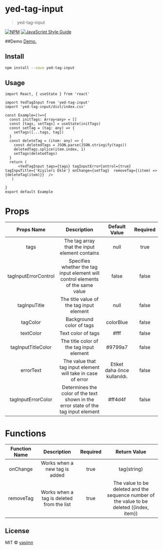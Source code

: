 # yed-tag-input

> yed-tag-input

[![NPM](https://img.shields.io/npm/v/yed-tag-input.svg)](https://www.npmjs.com/package/yed-tag-input) [![JavaScript Style Guide](https://img.shields.io/badge/code_style-standard-brightgreen.svg)](https://standardjs.com)

##Demo
[Demo.](https://yasiinn.github.io/yed-tag-input-demo/)
## Install
```bash
npm install --save yed-tag-input
```

## Usage

```tsx
import React, { useState } from 'react'

import YedTagInput from 'yed-tag-input'
import 'yed-tag-input/dist/index.css'

const Example=()=>{
  const initTags: Array<any> = []
  const [tags, setTags] = useState(initTags)
  const setTag = (tag: any) => {
    setTags([...tags, tag])
  }
  const deleteTag = (item: any) => {
    const deletedTags = JSON.parse(JSON.stringify(tags))
    deletedTags.splice(item.index, 1)
    setTags(deletedTags)
  }
  return (
      <YedTagInput tags={tags} tagInputErrorControl={true}  tagInpuTitle={'Kişileri Ekle'} onChange={setTag}  removeTag={(item) => {deleteTag(item)}}  />
   )

}
export default Example
```
# Props
 Props Name | Description | Default Value | Required
 :---:  |  :----: | :---:| :---: |
  tags | The tag array that the input element contains | null | true
  tagInputErrorControl | Specifies whether the tag input element will control elements of the same value | false |false
  tagInpuTitle|The title value of the tag input element | null | false
  tagColor|Background color of tags | colorBlue | false
  textColor|Text color of tags | #fff | false
  tagInputTitleColor|The title color of the tag input element|#9799a7 | false
  errorText|The value that tag input element will take in case of error|Etiket daha önce kullanıldı. | false
  tagInputErrorColor|Determines the color of the text shown in the error state of the tag input element|#ff4d4f | false


# Functions
 Function Name | Description |  Required | Return Value
 :---:  |  :----: | :---:| :---:
  onChange | Works when a new tag is added| true | tag(string)
  removeTag |  Works when a tag is deleted from the list| true | The value to be deleted and the sequence number of the value to be deleted ({index, item})









## License

MIT © [yasiinn](https://github.com/YASIINN)
